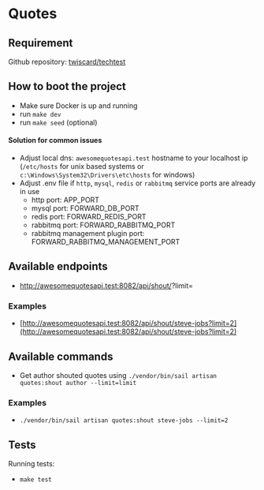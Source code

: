 # Quotes

## Requirement
Github repository: [twiscard/techtest](https://github.com/twiscard/techtest)

## How to boot the project
- Make sure Docker is up and running
- run `make dev`
- run `make seed` (optional)

#### Solution for common issues
- Adjust local dns: `awesomequotesapi.test` hostname to your localhost ip (`/etc/hosts` for unix based systems or `c:\Windows\System32\Drivers\etc\hosts` for windows)
- Adjust .env file if `http`, `mysql`, `redis` or `rabbitmq` service ports are already in use
    - http port: APP_PORT
    - mysql port: FORWARD_DB_PORT
    - redis port: FORWARD_REDIS_PORT
    - rabbitmq port: FORWARD_RABBITMQ_PORT
    - rabbitmq management plugin port: FORWARD_RABBITMQ_MANAGEMENT_PORT

## Available endpoints
- http://awesomequotesapi.test:8082/api/shout/<author>?limit=<limit>
### Examples
- [http://awesomequotesapi.test:8082/api/shout/steve-jobs?limit=2](http://awesomequotesapi.test:8082/api/shout/steve-jobs?limit=2)

## Available commands
- Get author shouted quotes using `./vendor/bin/sail artisan quotes:shout author --limit=limit`
### Examples
- `./vendor/bin/sail artisan quotes:shout steve-jobs --limit=2`

## Tests
 Running tests:
- `make test`
